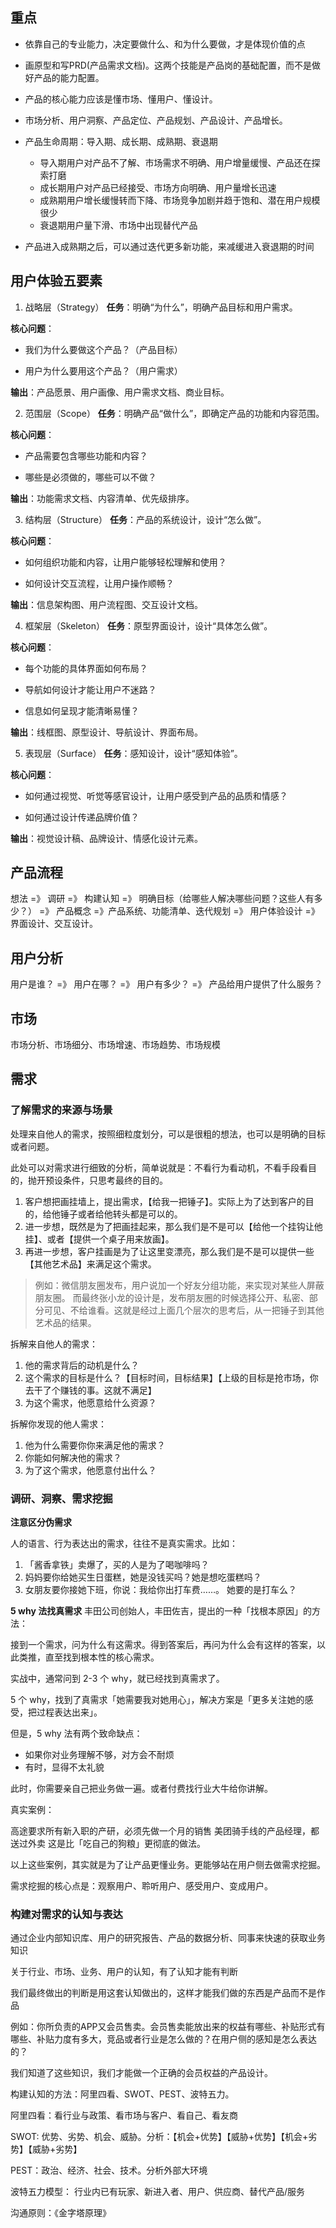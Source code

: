 ## 重点
- 依靠自己的专业能力，决定要做什么、和为什么要做，才是体现价值的点

- 画原型和写PRD(产品需求文档)。这两个技能是产品岗的基础配置，而不是做好产品的能力配置。

- 产品的核心能力应该是懂市场、懂用户、懂设计。

- 市场分析、用户洞察、产品定位、产品规划、产品设计、产品增长。

- 产品生命周期：导入期、成长期、成熟期、衰退期
  - 导入期用户对产品不了解、市场需求不明确、用户增量缓慢、产品还在探索打磨
  - 成长期用户对产品已经接受、市场方向明确、用户量增长迅速
  - 成熟期用户增长缓慢转而下降、市场竞争加剧并趋于饱和、潜在用户规模很少
  - 衰退期用户量下滑、市场中出现替代产品

- 产品进入成熟期之后，可以通过迭代更多新功能，来减缓进入衰退期的时间

## 用户体验五要素

1. 战略层（Strategy）
**任务**：明确“为什么”，明确产品目标和用户需求。

**核心问题**：

- 我们为什么要做这个产品？（产品目标）

- 用户为什么要用这个产品？（用户需求）

**输出**：产品愿景、用户画像、用户需求文档、商业目标。

2. 范围层（Scope）
**任务**：明确产品“做什么”，即确定产品的功能和内容范围。

**核心问题**：

- 产品需要包含哪些功能和内容？

- 哪些是必须做的，哪些可以不做？

**输出**：功能需求文档、内容清单、优先级排序。

3. 结构层（Structure）
**任务**：产品的系统设计，设计“怎么做”。

**核心问题**：

- 如何组织功能和内容，让用户能够轻松理解和使用？

- 如何设计交互流程，让用户操作顺畅？

**输出**：信息架构图、用户流程图、交互设计文档。

4. 框架层（Skeleton）
**任务**：原型界面设计，设计“具体怎么做”。

**核心问题**：

- 每个功能的具体界面如何布局？

- 导航如何设计才能让用户不迷路？

- 信息如何呈现才能清晰易懂？

**输出**：线框图、原型设计、导航设计、界面布局。

5. 表现层（Surface）
**任务**：感知设计，设计“感知体验”。

**核心问题**：

- 如何通过视觉、听觉等感官设计，让用户感受到产品的品质和情感？

- 如何通过设计传递品牌价值？

**输出**：视觉设计稿、品牌设计、情感化设计元素。


## 产品流程

想法 =》 调研 =》 构建认知 =》 明确目标（给哪些人解决哪些问题？这些人有多少？） =》 产品概念 =》产品系统、功能清单、迭代规划 =》 用户体验设计 =》 界面设计、交互设计。

## 用户分析

用户是谁？ =》 用户在哪？ =》 用户有多少？ =》 产品给用户提供了什么服务？

## 市场

市场分析、市场细分、市场增速、市场趋势、市场规模

## 需求

### 了解需求的来源与场景

处理来自他人的需求，按照细粒度划分，可以是很粗的想法，也可以是明确的目标或者问题。

此处可以对需求进行细致的分析，简单说就是：不看行为看动机，不看手段看目的，抛开预设条件，只思考最终的目的。
  1. 客户想把画挂墙上，提出需求，【给我一把锤子】。实际上为了达到客户的目的，给他锤子或者给他转头都是可以的。
  2. 进一步想，既然是为了把画挂起来，那么我们是不是可以【给他一个挂钩让他挂】、或者【提供一个桌子用来放画】。
  3. 再进一步想，客户挂画是为了让这里变漂亮，那么我们是不是可以提供一些【其他艺术品】来满足这个需求。

> 例如：微信朋友圈发布，用户说加一个好友分组功能，来实现对某些人屏蔽朋友圈。 而最终张小龙的设计是，发布朋友圈的时候选择公开、私密、部分可见、不给谁看。这就是经过上面几个层次的思考后，从一把锤子到其他艺术品的结果。


拆解来自他人的需求：
 1. 他的需求背后的动机是什么？
 2. 这个需求的目标是什么？【目标时间，目标结果】【上级的目标是抢市场，你去干了个赚钱的事。这就不满足】
 3. 为这个需求，他愿意给什么资源？


拆解你发现的他人需求：
 1. 他为什么需要你你来满足他的需求？
 2. 你能如何解决他的需求？
 3. 为了这个需求，他愿意付出什么？


### 调研、洞察、需求挖掘

**注意区分伪需求**

人的语言、行为表达出的需求，往往不是真实需求。比如：
1. 「酱香拿铁」卖爆了，买的人是为了喝咖啡吗？
2. 妈妈要你给她买生日蛋糕，她是没钱买吗？她是想吃蛋糕吗？
3. 女朋友要你接她下班，你说：我给你出打车费……。 她要的是打车么？

**5 why 法找真需求**
丰田公司创始人，丰田佐吉，提出的一种「找根本原因」的方法：

接到一个需求，问为什么有这需求。得到答案后，再问为什么会有这样的答案，以此类推，直至找到根本性的核心需求。

实战中，通常问到 2-3 个 why，就已经找到真需求了。

5 个 why，找到了真需求「她需要我对她用心」，解决方案是「更多关注她的感受，把过程表达出来」。

但是，5 why 法有两个致命缺点：

- 如果你对业务理解不够，对方会不耐烦
- 有时，显得不太礼貌

此时，你需要亲自己把业务做一遍。或者付费找行业大牛给你讲解。

真实案例：

高途要求所有新入职的产研，必须先做一个月的销售
美团骑手线的产品经理，都送过外卖
这是比「吃自己的狗粮」更彻底的做法。

以上这些案例，其实就是为了让产品更懂业务。更能够站在用户侧去做需求挖掘。

需求挖掘的核心点是：观察用户、聆听用户、感受用户、变成用户。


### 构建对需求的认知与表达

通过企业内部知识库、用户的研究报告、产品的数据分析、同事来快速的获取业务知识

关于行业、市场、业务、用户的认知，有了认知才能有判断

我们最终做出的判断是用这套认知做出的，这样才能我们做的东西是产品而不是作品

例如：你所负责的APP又会员售卖。会员售卖能放出来的权益有哪些、补贴形式有哪些、补贴力度有多大，竞品或者行业是怎么做的？在用户侧的感知是怎么表达的？ 

我们知道了这些知识，我们才能做一个正确的会员权益的产品设计。

构建认知的方法：阿里四看、SWOT、PEST、波特五力。

阿里四看：看行业与政策、看市场与客户、看自己、看友商

SWOT: 优势、劣势、机会、威胁。分析：【机会+优势】【威胁+优势】【机会+劣势】【威胁+劣势】

PEST：政治、经济、社会、技术。分析外部大环境

波特五力模型： 行业内已有玩家、新进入者、用户、供应商、替代产品/服务

沟通原则：《金字塔原理》

